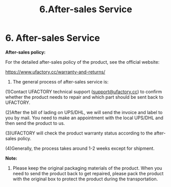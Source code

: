 ﻿---
title: 6.After-sales Service
---

# 6. **After-sales Service**

**After-sales policy:**

For the detailed after-sales policy of the product, see the official website:

https://www.ufactory.cc/warranty-and-returns/

1. The general process of after-sales service is:

(1)Contact UFACTORY technical support (support@ufactory.cc) to confirm whether the product needs to repair and which part should be sent back to UFACTORY.

(2)After the bill of lading on UPS/DHL, we will send the invoice and label to you by mail. You need to make an appointment with the local UPS/DHL and then send the product to us.

(3)UFACTORY will check the product warranty status according to the after-sales policy.

(4)Generally, the process takes around 1-2 weeks except for shipment.

**Note:**

1. Please keep the original packaging materials of the product. When you need to send the product back to get repaired, please pack the product with the original box to protect the product during the transportation.

